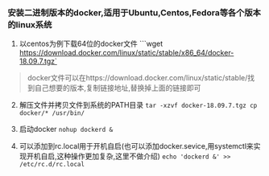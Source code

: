 ### 安装二进制版本的docker,适用于Ubuntu,Centos,Fedora等各个版本的linux系统
  1. 以centos为例下载64位的docker文件
  	```wget https://download.docker.com/linux/static/stable/x86_64/docker-18.09.7.tgz`

   > docker文件可以在https://download.docker.com/linux/static/stable/找到自己想要的版本,复制链接地址,替换掉上面的链接即可

  2. 解压文件并拷贝文件到系统的PATH目录
  	```tar -xzvf docker-18.09.7.tgz
  	cp docker/* /usr/bin/```

  3. 启动docker
	```nohup dockerd &```

  4. 可以添加到rc.local用于开机自启(也可以添加docker.sevice,用systemctl来实现开机自启,这种操作更加复杂,这里不做介绍)
	```echo 'dockerd &' >> /etc/rc.d/rc.local```

